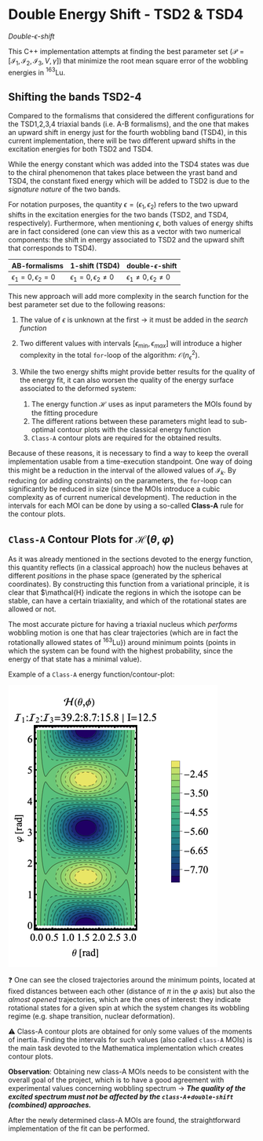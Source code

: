 # Double Energy Shift - TSD2 & TSD4

*Double-$\epsilon$-shift*

This C++ implementation attempts at finding the best parameter set ($\mathcal{P}=[\mathcal{I}_1,\mathcal{I}_2,\mathcal{I}_3,V,\gamma]$) that minimize the root mean square error of the wobbling energies in $^{163}$Lu.

## Shifting the bands TSD2-4

Compared to the formalisms that considered the different configurations for the TSD1,2,3,4 triaxial bands (i.e. A-B formalisms), and the one that makes an upward shift in energy just for the fourth wobbling band (TSD4), in this current implementation, there will be two different upward shifts in the excitation energies for both TSD2 and TSD4.

While the energy constant which was added into the TSD4 states was due to the chiral phenomenon that takes place between the yrast band and TSD4, the constant fixed energy which will be added to TSD2 is due to the *signature nature* of the two bands.

For notation purposes, the quantity $\epsilon=(\epsilon_1,\epsilon_2)$ refers to the two upward shifts in the excitation energies for the two bands (TSD2, and TSD4, respectively). Furthermore, when mentioning $\epsilon$, both values of energy shifts are in fact considered (one can view this as a vector with two numerical components: the shift in energy associated to TSD2 and the upward shift that corresponds to TSD4).

|  AB-formalisms | 1-shift (TSD4)  | double-$\epsilon$-shift
|---|---|---|
| $\epsilon_1=0 , \epsilon_2=0$  |$\epsilon_1=0 , \epsilon_2\neq 0$   | $\epsilon_1\neq 0, \epsilon_2\neq0$|

This new approach will add more complexity in the search function for the best parameter set due to the following reasons:

1. The value of $\epsilon$ is unknown at the first $\to$ it must be added in the *search function*

2. Two different values with intervals $[\epsilon_\text{min},\epsilon_{max}]$ will introduce a higher complexity in the total `for`-loop of the algorithm: $\mathcal{O}(n_\epsilon^2)$.

3. While the two energy shifts might provide better results for the quality of the energy fit, it can also worsen the quality of the energy surface associated to the deformed system:
   1. The energy function $\mathcal{H}$ uses as input parameters the MOIs found by the fitting procedure
   2. The different rations between these parameters might lead to sub-optimal contour plots with the classical energy function
   3. `Class-A` contour plots are required for the obtained results.

Because of these reasons, it is necessary to find a way to keep the overall implementation usable from a time-execution standpoint. One way of doing this might be a reduction in the interval of the allowed values of $\mathcal{I}_k$. By reducing (or adding constraints) on the parameters, the `for`-loop can significantly be reduced in size (since the MOIs introduce a cubic complexity as of current numerical development). The reduction in the intervals for each MOI can be done by using a so-called **Class-A** rule for the contour plots.

## `Class-A` Contour Plots for $\mathcal{H}(\theta,\varphi)$

As it was already mentioned in the sections devoted to the energy function, this quantity reflects (in a classical approach) how the nucleus behaves at different *positions* in the phase space (generated by the spherical coordinates). By constructing this function from a variational principle, it is clear that $\mathcal{H} indicate the regions in which the isotope can be stable, can have a certain triaxiality, and which of the rotational states are allowed or not.

The most accurate picture for having a triaxial nucleus which *performs* wobbling motion is one that has clear trajectories (which are in fact the rotationally allowed states of $^{163}$Lu}) around minimum points (points in which the system can be found with the highest probability, since the energy of that state has a minimal value).

Example of a `Class-A` energy function/contour-plot:

![class-a-cp](../../../../Resources/Output_Graphs/Energy_Function/class-A_cp.png)

❓  One can see the closed trajectories around the minimum points, located at fixed distances between each other (distance of $\pi$ in the $\varphi$ axis) but also the *almost opened* trajectories, which are the ones of interest: they indicate rotational states for a given spin at which the system changes its wobbling regime (e.g. shape transition, nuclear deformation).

⚠️ Class-A contour plots are obtained for only some values of the moments of inertia. Finding the intervals for such values (also called `class-A` MOIs) is the main task devoted to the Mathematica implementation which creates contour plots.

**Observation**: Obtaining new class-A MOIs needs to be consistent with the overall goal of the project, which is to have a good agreement with experimental values concerning wobbling spectrum $\to$ 
***The quality of the excited spectrum must not be affected by the `class-A`+`double-shift` (combined) approaches.***

After the newly determined class-A MOIs are found, the straightforward implementation of the fit can be performed.
